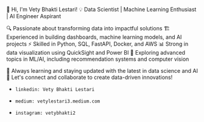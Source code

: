 🚀 Hi, I'm Vety Bhakti Lestari!
💡 Data Scientist | Machine Learning Enthusiast | AI Engineer Aspirant

🔍 Passionate about transforming data into impactful solutions
🏗️ Experienced in building dashboards, machine learning models, and AI projects
⚡ Skilled in Python, SQL, FastAPI, Docker, and AWS
📊 Strong in data visualization using QuickSight and Power BI
🧠 Exploring advanced topics in ML/AI, including recommendation systems and computer vision

🌱 Always learning and staying updated with the latest in data science and AI
💬 Let's connect and collaborate to create data-driven innovations!
-     linkedin: Vety Bhakti Lestari 
-     medium: vetylestari3.medium.com 
-     instagram: vetybhakti2

<!---
vetybhakti2/vetybhakti2 is a ✨ special ✨ repository because its `README.md` (this file) appears on your GitHub profile.
You can click the Preview link to take a look at your changes.
--->
